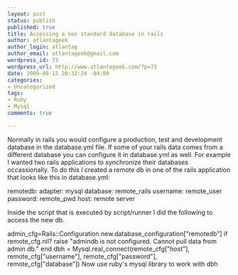 ```yaml
--- 
layout: post
status: publish
published: true
title: Accessing a non standard database in rails
author: atlantageek
author_login: atlantag
author_email: atlantageek@gmail.com
wordpress_id: 73
wordpress_url: http://www.atlantageek.com/?p=73
date: 2009-08-15 20:32:24 -04:00
categories: 
- Uncategorized
tags: 
- Ruby
- Mysql
comments: true

---
```

Normally in rails you would configure a production, test and development database in the database.yml file.  If some of your rails data comes from a different database you can configure it in database.yml as well.  For example I wanted two rails applications to synchronize their databases occassionally.
To do this I created a remote db in one of the rails application that looks like this in database.yml:

remotedb:
  adapter: mysql
  database: remote_rails
  username: remote_user
  password: remote_pwd
  host: remote server

Inside the script that is executed by script/runner I did the following to access the new db.

admin_cfg=Rails::Configuration.new.database_configuration\["remotedb"\]
if remote_cfg.nil?
  raise "admindb is not configured.  Cannot pull data from admin db."
end
dbh = Mysql.real_connect(remote_cfg\["host"\], remote_cfg\["username"\], remote_cfg\["password"], remote_cfg\["database"\])
Now use ruby's mysql library to work with dbh
